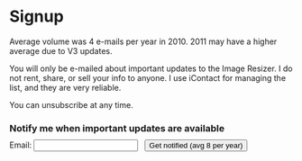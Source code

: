 
# Signup

Average volume was 4 e-mails per year in 2010. 2011 may have a higher average due to V3 updates.

You will only be e-mailed about important updates to the Image Resizer. I do not rent, share, or sell your info to anyone. I use iContact for managing the list, and they are very reliable.

You can unsubscribe at any time.

<form method="post" action="https://app.icontact.com/icp/signup.php" name="icpsignup" id="icpsignup2612" accept-charset="UTF-8" onsubmit="return verifyRequired2612();" >
<input type="hidden" name="redirect" value="http://imageresizing.net/newsletter/thankyou" />
<input type="hidden" name="errorredirect" value="http://www.icontact.com/www/signup/error.html" />
<h3 style="margin-bottom:0"> Notify me when important updates are available</h3>
<p style="margin-top:10px">Email: <input type="text" name="fields_email"/> &nbsp; <input type="submit" name="Submit" value="Get notified (avg 8 per year)"/></p>
<input type="hidden" name="listid" value="29803"/><input type="hidden" name="specialid:29803" value="LH6H"/><input type="hidden" name="clientid" value="905228"/><input type="hidden" name="formid" value="2612"/><input type="hidden" name="reallistid" value="1"/><input type="hidden" name="doubleopt" value="0"/> 
</form>
